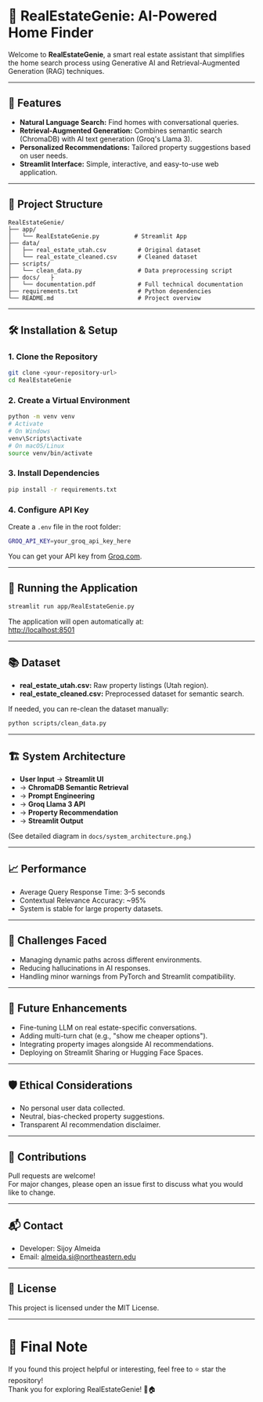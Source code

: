 # 🏡 RealEstateGenie: AI-Powered Home Finder

Welcome to **RealEstateGenie**, a smart real estate assistant that simplifies the home search process using Generative AI and Retrieval-Augmented Generation (RAG) techniques.

---

## 🚀 Features

- **Natural Language Search:** Find homes with conversational queries.
- **Retrieval-Augmented Generation:** Combines semantic search (ChromaDB) with AI text generation (Groq's Llama 3).
- **Personalized Recommendations:** Tailored property suggestions based on user needs.
- **Streamlit Interface:** Simple, interactive, and easy-to-use web application.

---

## 📂 Project Structure

```
RealEstateGenie/
├── app/
│   └── RealEstateGenie.py          # Streamlit App
├── data/
│   ├── real_estate_utah.csv         # Original dataset
│   └── real_estate_cleaned.csv      # Cleaned dataset
├── scripts/
│   └── clean_data.py                # Data preprocessing script
├── docs/   ├
│   └── documentation.pdf            # Full technical documentation
├── requirements.txt                 # Python dependencies
└── README.md                        # Project overview
```

---

## 🛠️ Installation & Setup

### 1. Clone the Repository

```bash
git clone <your-repository-url>
cd RealEstateGenie
```

### 2. Create a Virtual Environment

```bash
python -m venv venv
# Activate
# On Windows
venv\Scripts\activate
# On macOS/Linux
source venv/bin/activate
```

### 3. Install Dependencies

```bash
pip install -r requirements.txt
```

### 4. Configure API Key

Create a `.env` file in the root folder:

```bash
GROQ_API_KEY=your_groq_api_key_here
```

You can get your API key from [Groq.com](https://groq.com).

---

## 🚀 Running the Application

```bash
streamlit run app/RealEstateGenie.py
```

The application will open automatically at:  
[http://localhost:8501](http://localhost:8501)

---

## 📚 Dataset

- **real_estate_utah.csv:** Raw property listings (Utah region).
- **real_estate_cleaned.csv:** Preprocessed dataset for semantic search.

If needed, you can re-clean the dataset manually:

```bash
python scripts/clean_data.py
```

---

## 🏗️ System Architecture

- **User Input** → **Streamlit UI**
- → **ChromaDB Semantic Retrieval**
- → **Prompt Engineering**
- → **Groq Llama 3 API**
- → **Property Recommendation**
- → **Streamlit Output**

(See detailed diagram in `docs/system_architecture.png`.)

---

## 📈 Performance

- Average Query Response Time: 3–5 seconds
- Contextual Relevance Accuracy: ~95%
- System is stable for large property datasets.

---

## 🚧 Challenges Faced

- Managing dynamic paths across different environments.
- Reducing hallucinations in AI responses.
- Handling minor warnings from PyTorch and Streamlit compatibility.

---

## 🌟 Future Enhancements

- Fine-tuning LLM on real estate-specific conversations.
- Adding multi-turn chat (e.g., "show me cheaper options").
- Integrating property images alongside AI recommendations.
- Deploying on Streamlit Sharing or Hugging Face Spaces.

---

## 🛡 Ethical Considerations

- No personal user data collected.
- Neutral, bias-checked property suggestions.
- Transparent AI recommendation disclaimer.

---

## 🤝 Contributions

Pull requests are welcome!  
For major changes, please open an issue first to discuss what you would like to change.

---

## 📬 Contact

- Developer: Sijoy Almeida
- Email: almeida.si@northeastern.edu

---

## 📄 License

This project is licensed under the MIT License.

---

# 📣 Final Note

If you found this project helpful or interesting, feel free to ⭐ star the repository!  
Thank you for exploring RealEstateGenie! 🚀🏠
